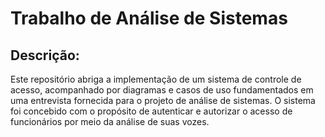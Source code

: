 <h1>Trabalho de Análise de Sistemas</h1>

<h2>Descrição:</h2>
<p>
Este repositório abriga a implementação de um sistema de controle de acesso, acompanhado por diagramas e casos de uso fundamentados em uma entrevista fornecida para o projeto de análise de sistemas. O sistema foi concebido com o propósito de autenticar e autorizar o acesso de funcionários por meio da análise de suas vozes.</p>